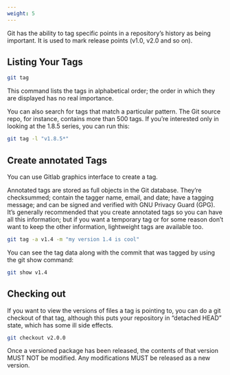 ```yaml
---
weight: 5
---
```


Git has the ability to tag specific points in a repository’s history as being important.
It is used to mark release points (v1.0, v2.0 and so on).

## Listing Your Tags

```bash
git tag
```

This command lists the tags in alphabetical order; the order in which they are displayed has no real importance.

You can also search for tags that match a particular pattern. The Git source repo, for instance, contains more than 500 tags. If you’re interested only in looking at the 1.8.5 series, you can run this:

```bash
git tag -l "v1.8.5*"
```

## Create annotated Tags

You can use Gitlab graphics interface to create a tag.

Annotated tags are stored as full objects in the Git database. They’re checksummed; contain the tagger name, email, and date; have a tagging message; and can be signed and verified with GNU Privacy Guard (GPG). It’s generally recommended that you create annotated tags so you can have all this information; but if you want a temporary tag or for some reason don’t want to keep the other information, lightweight tags are available too.

```bash
git tag -a v1.4 -m "my version 1.4 is cool"
```

You can see the tag data along with the commit that was tagged by using the git show command:

```bash
git show v1.4
```

## Checking out

If you want to view the versions of files a tag is pointing to, you can do a git checkout of that tag, although this puts your repository in “detached HEAD” state, which has some ill side effects.

```bash
git checkout v2.0.0
```

Once a versioned package has been released, the contents of that version MUST NOT be modified. Any modifications MUST be released as a new version.

